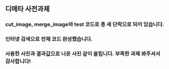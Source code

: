## 디메타 사전과제

### cut_image, merge_image와 test 코드로 총 세 단락으로 되어 있습니다.
### 인터넷 검색으로 전체 코드 완성했습니다.
### 사용한 사진과 결과값으로 나온 사진 같이 올립니다. 부족한 과제 봐주셔서 감사합니다!
